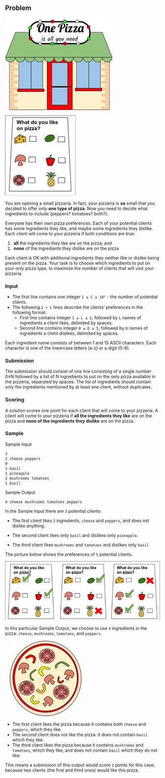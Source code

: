 ## Problem

<img src="Assets/pizzeria.gif" alt="A picture of a pizzeria with a 'One Pizza is all you need' sign." width="350"/> 



![A picture of menu with six ingredients to choose from and a 'What do you like on pizza?' text.](Assets/pizza-poll.png)

You are opening a small pizzeria. In fact, your pizzeria is **so** small that you decided to offer only **one type of pizza**. Now you need to decide what ingredients to include (peppers? tomatoes? both?).

Everyone has their own pizza preferences. Each of your potential clients has some ingredients they like, and maybe some ingredients they dislike. Each client will come to your pizzeria if both conditions are true:

1. ​    **all** the ingredients they like are on the pizza, and  
2. ​    **none** of the ingredients they dislike are on the pizza  

Each client is OK with additional ingredients they neither like or dislike being present on the pizza. Your task is to choose which ingredients to put on your only pizza type, to maximize the number of clients that will visit your pizzeria.

### Input

- The first line contains one integer  `1 ≤ C ≤ 10⁵` - the number of potential clients.  
- The following `2 × C`  lines describe the clients’ preferences in the following format:
  - First line contains integer `1 ≤ L ≤ 5`, followed by `L` names of ingredients a client likes, delimited by spaces.
  - Second line contains integer `0 ≤ D ≤ 5`, followed by `D` names of ingredients a client dislikes, delimited by spaces.

Each ingredient name consists of between 1 and 15 ASCII characters.  Each character is one of the lowercase letters (a-z) or a digit (0-9).

### Submission

The submission should consist of one line consisting of a single number 0≤N followed by a  list of N ingredients to put on the only pizza available in the pizzeria, separated by spaces.  The list of ingredients should contain only the ingredients mentioned by at least one client,  without duplicates.

### Scoring

A solution scores one point for each client that will come to your pizzeria. A client will come to your pizzeria if **all the ingredients they like** are on the pizza and **none of the ingredients they dislike** are on the pizza.

### Sample

Sample Input

```
3
2 cheese peppers
0
1 basil
1 pineapple
2 mushrooms tomatoes
1 basil
```

Sample Output

```
4 cheese mushrooms tomatoes peppers
```

In the Sample Input there are `3` potential clients:

-   The first client likes `2` ingredients, `cheese` and `peppers`,  and does not dislike anything.

-   The second client likes only `basil` and dislikes only `pineapple`.
-   The third client likes `mushrooms` and `tomatoes` and dislikes only  `basil`

 The picture below shows the preferences of `3` potential clients.

![Three 'Vote for your pizza' cards with some ingredients marked as likes and some marked with dislikes.](Assets/pizza-poll-examples.png)

  In this particular Sample Output, we choose to use `4` ingredients in the pizza:  `cheese`, `mushrooms`, `tomatoes`, and `peppers`.

<img src="Assets/pizza-sample-output.png" alt="The pizza corresponding to the sample output. It contains cheese, mushrooms, tomatoes, and peppers." width="250" />

-   The first client likes the pizza because it contains both `cheese` and  `peppers`, which they like.
-   The second client does not like the pizza: it does not contain `basil` which they like.
-   The third client likes the pizza because it contains `mushrooms` and  `tomatoes`, which they like, and does not contain `basil` which they do not  like.

This means a submission of this output would score `2` points for this case, because two  clients (the first and third ones) would like this pizza.